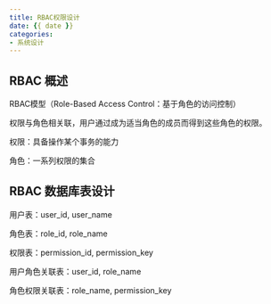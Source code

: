 ```yaml
---
title: RBAC权限设计
date: {{ date }}
categories:
- 系统设计
---
```


## RBAC 概述

RBAC模型（Role-Based Access Control：基于角色的访问控制）

权限与角色相关联，用户通过成为适当角色的成员而得到这些角色的权限。

权限：具备操作某个事务的能力

角色：一系列权限的集合

## RBAC 数据库表设计

用户表：user_id, user_name

角色表：role_id, role_name

权限表：permission_id, permission_key

用户角色关联表：user_id, role_name

角色权限关联表：role_name, permission_key

